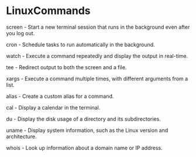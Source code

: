 # LinuxCommands

screen - Start a new terminal session that runs in the background even after you log out.

cron - Schedule tasks to run automatically in the background.

watch - Execute a command repeatedly and display the output in real-time.

tee - Redirect output to both the screen and a file.

xargs - Execute a command multiple times, with different arguments from a list.

alias - Create a custom alias for a command.

cal - Display a calendar in the terminal.

du - Display the disk usage of a directory and its subdirectories.

uname - Display system information, such as the Linux version and architecture.

whois - Look up information about a domain name or IP address.
